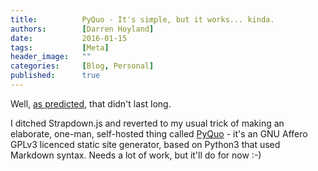 ```yaml
---
title:          PyQuo - It's simple, but it works... kinda.
authors:        [Darren Hoyland]
date:           2016-01-15
tags:           [Meta]
header_image:   ""
categories:     [Blog, Personal]
published:      true
---
```


Well, [as predicted](http://autonomouse.com/blog/strapdown-its-simple-but-it-works-kinda.html), that didn't last long.

I ditched Strapdown.js and reverted to my usual trick of making an elaborate, one-man, self-hosted thing called [PyQuo](https://github.com/autonomouse/PyQuo) - it's an GNU Affero GPLv3 licenced static site generator, based on Python3 that used Markdown syntax. Needs a lot of work, but it'll do for now :-)

